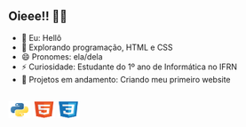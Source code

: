 ## Oieee!! 👋😉

- 🌼 Eu: Hellô
- 🌱 Explorando programação, HTML e CSS
- 😄 Pronomes: ela/dela
- ⚡ Curiosidade: Estudante do 1º ano de Informática no IFRN
- 🔨 Projetos em andamento: Criando meu primeiro website


<div style="display: inline_block"><br>
<img align="center" alt="Rafa-Python" height="30" width="40" src="https://raw.githubusercontent.com/devicons/devicon/master/icons/python/python-original.svg">
<img align="center" alt="Rafa-HTML" height="30" width="40" src="https://raw.githubusercontent.com/devicons/devicon/master/icons/html5/html5-original.svg">
<img align="center" alt="Rafa-CSS" height="30" width="40" src="https://raw.githubusercontent.com/devicons/devicon/master/icons/css3/css3-original.svg">
</div>

